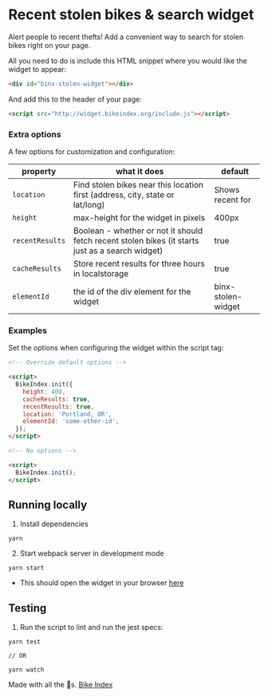 # Recent stolen bikes & search widget

Alert people to recent thefts! Add a convenient way to search for stolen bikes right on your page.

All you need to do is include this HTML snippet where you would like the widget to appear:

```html
<div id="binx-stolen-widget"></div>
```

And add this to the header of your page:

```html
<script src="http://widget.bikeindex.org/include.js"></script>
```

### Extra options

A few options for customization and configuration:

| property | what it does | default |
| -------- | ------------ | ------------- |
| `location` | Find stolen bikes near this location first (address, city, state or lat/long) | Shows recent for  |
| `height` | max-height for the widget in pixels | 400px |
| `recentResults` | Boolean - whether or not it should fetch recent stolen bikes (it starts just as a search widget) | true |
| `cacheResults` | Store recent results for three hours in localstorage | true |
| `elementId` | the id of the div element for the widget | binx-stolen-widget |


### Examples

Set the options when configuring the widget within the script tag:

```html
<!-- Override default options -->

<script>
  BikeIndex.init({
    height: 400,
    cacheResults: true,
    recentResults: true,
    location: 'Portland, OR',
    elementId: 'some-other-id',
  });
</script>
```

```html
<!-- No options -->

<script>
  BikeIndex.init();
</script>
```


## Running locally

1.  Install dependencies

```
yarn
```

2. Start webpack server in development mode

```
yarn start
```
  * This should open the widget in your browser [here](http://localhost:8080/)

## Testing

1. Run the script to lint and run the jest specs:

```
yarn test

// OR

yarn watch
```



Made with all the :doughnut:s. [Bike Index](https://bikeindex.org)